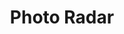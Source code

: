 ---
title: Photo Radar
category: photo-radar
permalink: /category/photo-radar
opening-sentence: "Are you annoyed at all the photo radar in the city?"
---